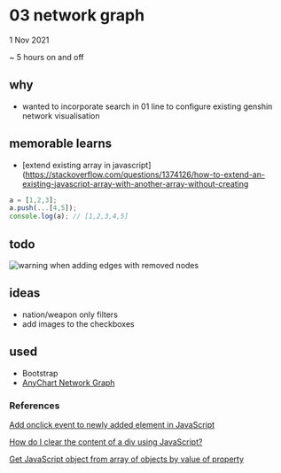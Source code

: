 # 03 network graph

1 Nov 2021

~ 5 hours on and off

## why
* wanted to incorporate search in 01 line to configure existing genshin network visualisation

## memorable learns
* [extend existing array in javascript](https://stackoverflow.com/questions/1374126/how-to-extend-an-existing-javascript-array-with-another-array-without-creating
```js
a = [1,2,3];
a.push(...[4,5]);
console.log(a);	// [1,2,3,4,5]
```

## todo
![warning when adding edges with removed nodes](/imgs/err1.png)

## ideas
* nation/weapon only filters
* add images to the checkboxes

## used
* Bootstrap
* [AnyChart Network Graph](https://docs.anychart.com/Basic_Charts/Network_Graph)

### References
[Add onclick event to newly added element in JavaScript](https://stackoverflow.com/questions/3316207/add-onclick-event-to-newly-added-element-in-javascript)

[How do I clear the content of a div using JavaScript?](https://stackoverflow.com/questions/3450593/how-do-i-clear-the-content-of-a-div-using-javascript)

[Get JavaScript object from array of objects by value of property](https://stackoverflow.com/questions/13964155/get-javascript-object-from-array-of-objects-by-value-of-property)